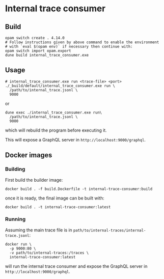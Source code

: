 # Internal trace consumer

## Build

```
opam switch create . 4.14.0
# Follow instructions given by above command to enable the environment
# with `eval $(opam env)` if necessary then continue with:
opam switch import opam.export
dune build internal_trace_consumer.exe
```

## Usage

```
# internal_trace_consumer.exe run <trace-file> <port>
./_build/default/internal_trace_consumer.exe run \
  /path/to/internal_trace.jsonl \
  9000
```

or

```
dune exec ./internal_trace_consumer.exe run\
  /path/to/internal_trace.jsonl \
  9000
```

which will rebuild the program before executing it.

This will expose a GraphQL server in `http://localhost:9000/graphql`.

## Docker images

### Building

First build the builder image:

```
docker build . -f build.Dockerfile -t internal-trace-consumer:build
```

once it is ready, the final image can be built with:

```
docker build . -t internal-trace-consumer:latest
```

### Running

Assuming the main trace file is in `path/to/internal-traces/internal-trace.jsonl`:

```
docker run \
  -p 9000:80 \
  -v path/to/internal-traces:/traces \
  internal-trace-consumer:latest
```

will run the internal trace consumer and expose the GraphQL server in `http://localhost:9000/graphql`.
